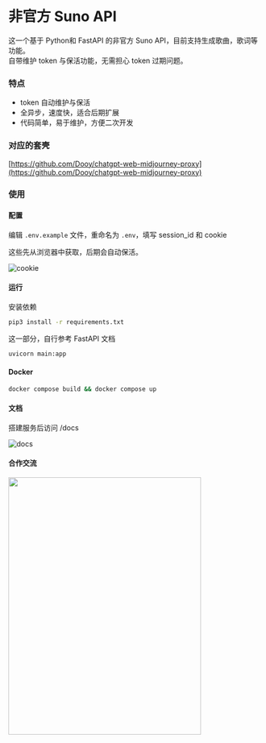 # 非官方 Suno API

这一个基于 Python和 FastAPI 的非官方 Suno API，目前支持生成歌曲，歌词等功能。  
自带维护 token 与保活功能，无需担心 token 过期问题。

### 特点

- token 自动维护与保活
- 全异步，速度快，适合后期扩展
- 代码简单，易于维护，方便二次开发

### 对应的套壳

[https://github.com/Dooy/chatgpt-web-midjourney-proxy](https://github.com/Dooy/chatgpt-web-midjourney-proxy)

### 使用

#### 配置

编辑 `.env.example` 文件，重命名为 `.env`，填写 session_id 和 cookie

这些先从浏览器中获取，后期会自动保活。

![cookie](./images/cover.png)

#### 运行

安装依赖

```bash
pip3 install -r requirements.txt
```

这一部分，自行参考 FastAPI 文档

```bash
uvicorn main:app 
```

#### Docker

```bash
docker compose build && docker compose up
```

#### 文档

搭建服务后访问 /docs

![docs](./images/docs.png)


#### 合作交流

<img src="./images/wechat.jpg" width="382px" height="511px" />

